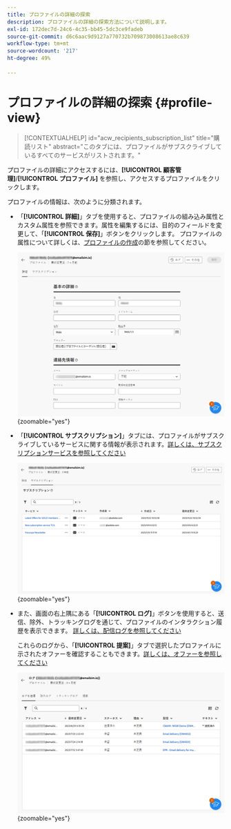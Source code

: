 ```yaml
---
title: プロファイルの詳細の探索
description: プロファイルの詳細の探索方法について説明します。
exl-id: 172dec7d-24c6-4c35-bb45-5dc3ce9fadeb
source-git-commit: d6c6aac9d9127a770732b709873008613ae8c639
workflow-type: tm+mt
source-wordcount: '217'
ht-degree: 49%

---
```


# プロファイルの詳細の探索 {#profile-view}

>[!CONTEXTUALHELP]
>id="acw_recipients_subscription_list"
>title="購読リスト"
>abstract="このタブには、プロファイルがサブスクライブしているすべてのサービスがリストされます。"

プロファイルの詳細にアクセスするには、**[!UICONTROL 顧客管理]**/**[!UICONTROL プロファイル]** を参照し、アクセスするプロファイルをクリックします。

プロファイルの情報は、次のように分類されます。

* 「**[!UICONTROL 詳細]**」タブを使用すると、プロファイルの組み込み属性とカスタム属性を参照できます。属性を編集するには、目的のフィールドを変更して、「**[!UICONTROL 保存]**」ボタンをクリックします。 プロファイルの属性について詳しくは、[プロファイルの作成](create-profile.md)の節を参照してください。

  ![ 組み込み属性とカスタム属性を含む、プロファイルの「詳細」タブを示すスクリーンショット。](assets/profile-details.png){zoomable="yes"}

* 「**[!UICONTROL サブスクリプション]**」タブには、プロファイルがサブスクライブしているサービスに関する情報が表示されます。[詳しくは、サブスクリプションサービスを参照してください](manage-services.md)

  ![ プロファイルが購読しているサービスを一覧表示した、購読タブを示すスクリーンショット。](assets/profile-subscriptions.png){zoomable="yes"}

* また、画面の右上隅にある「**[!UICONTROL ログ]**」ボタンを使用すると、送信、除外、トラッキングログを通じて、プロファイルのインタラクション履歴を表示できます。 [詳しくは、配信ログを参照してください](../monitor/delivery-logs.md)

  これらのログから、「**[!UICONTROL 提案]**」タブで選択したプロファイルに示されたオファーを確認することもできます。[詳しくは、オファーを参照してください](../msg/offers.md)

  ![ 送信、除外、トラッキングログを含む「ログ」タブと、オファーをレビューするための「提案」タブを示すスクリーンショット。](assets/profile-logs.png){zoomable="yes"}